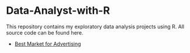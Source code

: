 # Data-Analyst-with-R
This repository contains my exploratory data analysis projects using R. All source code can be found here.
* [Best Market for Advertising](https://rpubs.com/mdirfan_aliansari/best_adv_marketing)
